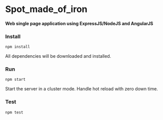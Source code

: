 # Spot_made_of_iron
#### Web single page application using ExpressJS/NodeJS and AngularJS

### Install

    npm install
All dependencies will be downloaded and installed.

### Run

    npm start
Start the server in a cluster mode. Handle hot reload with zero down time.

### Test

    npm test